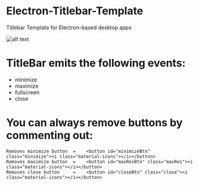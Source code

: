 # Electron-Titlebar-Template


Titlebar Template for Electron-based desktop apps

![alt text](https://i.imgur.com/ABdAZEb.png)


# TitleBar emits the following events:

- minimize
- maximize
- fullscreen
- close


# You can always remove buttons by commenting out:
```
Removes minimize button  =    <button id="minimizeBtn" class="minimize"><i class="material-icons"></i></button>
Removes maximize button  =    <button id="maxResBtn" class="maxRes"><i class="material-icons"></i></button>
Removes close button     =    <button id="closeBtn" class="close"><i class="material-icons"></i></button>
```

